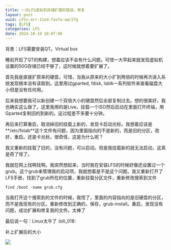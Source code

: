```yaml
---
title: 一次LFS虚拟机存储扩展的错误，修复
layour: post
uuid: LFSs-arr-11ed-fasfw-wqr2fg
tags: [LFS]
categories: LFS
date: 2024-10-10 18:07:08
---
```


背景：LFS需要安装QT。Virtual box

睡前开启了QT的构建，想着应该不会有什么问题。可惜一大早起来就发现虚拟机设置的50G存储已经不够了，这时候就想着要扩展了。

首先我是直接扩原来的硬盘，可惜，当我从原来的大小扩到两倍的时候再次进入系统发现根本没有读取到。这里用过gparted, fdisk, lsblk一系列软件来查看磁盘大小但是没有任何用。

后来我想要我可以新创建一个双倍大小的硬盘然后全部复制过去。想的很美好，我也确实这么做了。这里我用的是Live，挂载一个ISO然后启动在里面打开终端，用Gparted复制旧的到新的。这过程差不多要十分钟。

再后来打算重启，取消掉旧的挂载上新的，发现卡启动光标。我想着应该是**/etc/fstab**这个文件有问题，因为里面指向的不是新的，而是旧的分区，改好，重启。还是卡光标，很奇怪，这是为什么呢？

我又重新的挂载了旧的，没有问题，可以启动。但是我挂载新的就无法启动，这真是奇了怪了。

我就在网上找啊找啊。我突然想起来，当时我在安装LFS的时候好像还设置过一个grub。这个grub来管理我的启动项，我就想着是不是这个问题。我又重新打开了LFS手册，找到了grub所在的位置，重新挂载分区文件，重新修改搜索到文件
 ```
find /boot -name grub.cfg
```
当我打开这个搜索到的文件的时候，我悟了，里面的内容指向的是旧硬盘的分区，而不是我现有的分区。重新修改到正确的，保存，grub-install。重启，发现没有问题，成功扩展和修复我的文件。太棒了

最后说一句：Linux太牛了 :bili_018:

补上扩展后的大小

![](https://img.164314.xyz/2024/10/9bc6c37ace454e896bfb630e0f0136d8.jpg)
